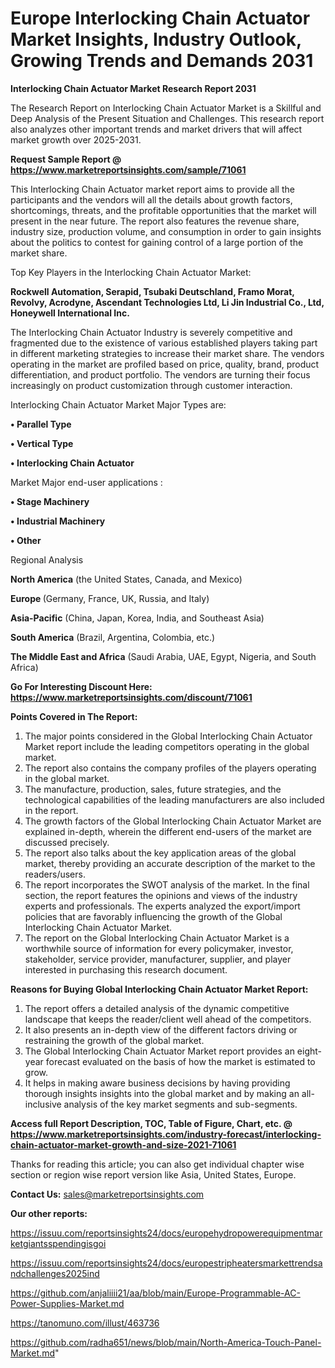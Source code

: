 # Europe Interlocking Chain Actuator Market Insights, Industry Outlook, Growing Trends and Demands 2031

<strong>Interlocking Chain Actuator Market Research Report 2031</strong>

The Research Report on Interlocking Chain Actuator Market is a Skillful and Deep Analysis of the Present Situation and Challenges. This research report also analyzes other important trends and market drivers that will affect market growth over 2025-2031.

<strong>Request Sample Report @ <a href=https://www.marketreportsinsights.com/sample/71061>https://www.marketreportsinsights.com/sample/71061</a></strong>

This Interlocking Chain Actuator market report aims to provide all the participants and the vendors will all the details about growth factors, shortcomings, threats, and the profitable opportunities that the market will present in the near future. The report also features the revenue share, industry size, production volume, and consumption in order to gain insights about the politics to contest for gaining control of a large portion of the market share.

Top Key Players in the Interlocking Chain Actuator Market:

<strong>Rockwell Automation, Serapid, Tsubaki Deutschland, Framo Morat, Revolvy, Acrodyne, Ascendant Technologies Ltd, Li Jin Industrial Co., Ltd, Honeywell International Inc.</strong>

The Interlocking Chain Actuator Industry is severely competitive and fragmented due to the existence of various established players taking part in different marketing strategies to increase their market share. The vendors operating in the market are profiled based on price, quality, brand, product differentiation, and product portfolio. The vendors are turning their focus increasingly on product customization through customer interaction.

Interlocking Chain Actuator Market Major Types are:

<strong>• Parallel Type

• Vertical Type

• Interlocking Chain Actuator</strong>

Market Major end-user applications :

<strong>• Stage Machinery

• Industrial Machinery

• Other</strong>

Regional Analysis

</u><strong><b>North America</b></strong> (the United States, Canada, and Mexico)

<strong><b>Europe </b></strong>(Germany, France, UK, Russia, and Italy)

<strong><b>Asia-Pacific</b></strong> (China, Japan, Korea, India, and Southeast Asia)

<strong><b>South America</b></strong> (Brazil, Argentina, Colombia, etc.)

<strong><b>The Middle East and Africa</b></strong> (Saudi Arabia, UAE, Egypt, Nigeria, and South Africa)

<strong>Go For Interesting Discount Here: <a href=https://www.marketreportsinsights.com/discount/71061>https://www.marketreportsinsights.com/discount/71061</a></strong>

<strong>Points Covered in The Report:</strong>
<ol>
  <li>The major points considered in the Global Interlocking Chain Actuator Market report include the leading competitors operating in the global market.</li>
  <li>The report also contains the company profiles of the players operating in the global market.</li>
  <li>The manufacture, production, sales, future strategies, and the technological capabilities of the leading manufacturers are also included in the report.</li>
  <li>The growth factors of the Global Interlocking Chain Actuator Market are explained in-depth, wherein the different end-users of the market are discussed precisely.</li>
  <li>The report also talks about the key application areas of the global market, thereby providing an accurate description of the market to the readers/users.</li>
  <li>The report incorporates the SWOT analysis of the market. In the final section, the report features the opinions and views of the industry experts and professionals. The experts analyzed the export/import policies that are favorably influencing the growth of the Global Interlocking Chain Actuator Market.</li>
  <li>The report on the Global Interlocking Chain Actuator Market is a worthwhile source of information for every policymaker, investor, stakeholder, service provider, manufacturer, supplier, and player interested in purchasing this research document.</li>
</ol>
<strong>Reasons for Buying Global Interlocking Chain Actuator Market Report:</strong>

<ol>
  <li>The report offers a detailed analysis of the dynamic competitive landscape that keeps the reader/client well ahead of the competitors.</li>
  <li>It also presents an in-depth view of the different factors driving or restraining the growth of the global market.</li>
  <li>The Global Interlocking Chain Actuator Market report provides an eight-year forecast evaluated on the basis of how the market is estimated to grow.</li>
  <li>It helps in making aware business decisions by having providing thorough insights insights into the global market and by making an all-inclusive analysis of the key market segments and sub-segments.</li>
</ol>
<strong>Access full Report Description, TOC, Table of Figure, Chart, etc. @ <a href=https://www.marketreportsinsights.com/industry-forecast/interlocking-chain-actuator-market-growth-and-size-2021-71061>https://www.marketreportsinsights.com/industry-forecast/interlocking-chain-actuator-market-growth-and-size-2021-71061</a></strong>


Thanks for reading this article; you can also get individual chapter wise section or region wise report version like Asia, United States, Europe.

<strong>Contact Us:</strong>
sales@marketreportsinsights.com

<strong>Our other reports:</strong>

<a href=https://issuu.com/reportsinsights24/docs/europehydropowerequipmentmarketgiantsspendingisgoi>https://issuu.com/reportsinsights24/docs/europehydropowerequipmentmarketgiantsspendingisgoi</a>

<a href=https://issuu.com/reportsinsights24/docs/europestripheatersmarkettrendsandchallenges2025ind>https://issuu.com/reportsinsights24/docs/europestripheatersmarkettrendsandchallenges2025ind</a>

<a href=https://github.com/anjaliiii21/aa/blob/main/Europe-Programmable-AC-Power-Supplies-Market.md>https://github.com/anjaliiii21/aa/blob/main/Europe-Programmable-AC-Power-Supplies-Market.md</a>

<a href=https://tanomuno.com/illust/463736>https://tanomuno.com/illust/463736</a>

<a href=https://github.com/radha651/news/blob/main/North-America-Touch-Panel-Market.md>https://github.com/radha651/news/blob/main/North-America-Touch-Panel-Market.md</a>"
